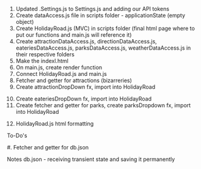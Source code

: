 1.  Updated .Settings.js to Settings.js and adding our API tokens
2.  Create dataAccess.js file in scripts folder - applicationState (empty object)
3.  Create HolidayRoad.js (MVC) in scripts folder (final html page where to put our functions and main.js will reference it)
4.  Create attractionDataAccess.js, directionDataAccess.js, eateriesDataAccess.js, parksDataAccess.js, weatherDataAccess.js in their respective folders
5.  Make the indexl.html
6.  On main.js, create render function
7.  Connect HolidayRoad.js and main.js
8.  Fetcher and getter for attractions (bizarreries)
9.  Create attractionDropDown fx, import into HolidayRoad
<!-- Shows attractions (bizarreries) in a drop-down -->
10. Create eateriesDropDown fx, import into HolidayRoad
11. Create fetcher and getter for parks, create parksDropdown fx, import into HolidayRoad
<!-- shows eateries and parks in a drop-down -->
12. HolidayRoad.js
        html formatting
<!-- shows details, preview, and saved itinerary areas -->



To-Do's

#.  Fetcher and getter for db.json


Notes
db.json - receiving transient state and saving it permanently